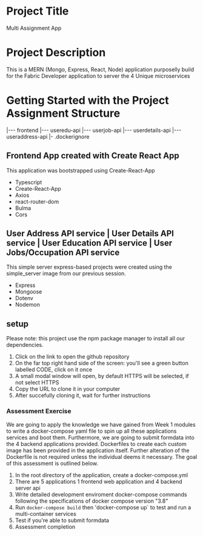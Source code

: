 # Project Title

Multi Assignment App

# Project Description

This is a MERN (Mongo, Express, React, Node) application purposelly build for the Fabric Developer application to server the 4 Unique microservices 

# Getting Started with the Project Assignment Structure

|--- frontend
|--- useredu-api
|--- userjob-api
|--- userdetails-api
|--- useraddress-api
|- .dockerignore


## Frontend App created with Create React App

This application was bootstrapped using Create-React-App

- Typescript
- Create-React-App
- Axios
- react-router-dom
- Bulma 
- Cors

## User Address API service | User Details API service | User Education API service | User Jobs/Occupation API service

This simple server express-based projects were created using the simple_server image from our previous session. 

- Express
- Mongoose
- Dotenv
- Nodemon


## setup

Please note: this project use the npm package manager to install all our dependencies. 

1. Click on the link to open the github repository
2. On the far top right hand side of the screen: you'll see a green button labelled CODE, click on it once
3. A small modal window will open, by default HTTPS will be selected, if not select HTTPS
4. Copy the URL to clone it in your computer
5. After succefully cloning it, wait for further instructions 


### Assessment Exercise


We are going to apply the knowledge we have gained from Week 1 modules to write a docker-compose yaml file to spin up all these applications services and boot them. Furthermore, we are going to submit formdata into the 4 backend applications provided. Dockerfiles to create each custom image has been provided in the application itself. Further alteration of the Dockerfile is not required unless the individual deems it necessary. The goal of this assessment is outlined below. 



1. In the root directory of the application, create a docker-compose.yml 
2. There are 5 applications 1 frontend web application and 4 backend server api
3. Write detailed development enviroment docker-compose commands following the specifications of docker compose version "3.8" 
4. Run `docker-compose build` then 'docker-compose up` to test and run a multi-container services
5. Test if you're able to submit formdata
6. Assessment completion 